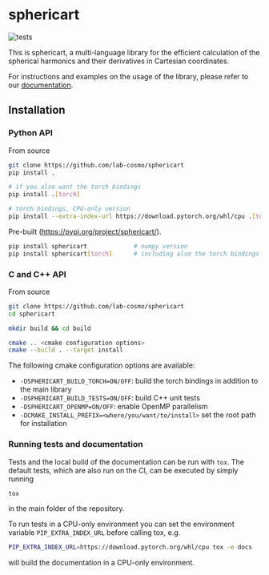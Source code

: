 # sphericart

![tests](https://github.com/lab-cosmo/sphericart/actions/workflows/tests.yml/badge.svg)

This is sphericart, a multi-language library for the efficient calculation of the
spherical harmonics and their derivatives in Cartesian coordinates.

For instructions and examples on the usage of the library, please refer to our
[documentation](https://sphericart.readthedocs.io/en/latest/).


## Installation

### Python API

From source

```bash
git clone https://github.com/lab-cosmo/sphericart
pip install .

# if you also want the torch bindings
pip install .[torch]

# torch bindings, CPU-only version
pip install --extra-index-url https://download.pytorch.org/whl/cpu .[torch]
```

Pre-built (https://pypi.org/project/sphericart/).

```bash
pip install sphericart             # numpy version
pip install sphericart[torch]      # including also the torch bindings
```

### C and C++ API

From source

```bash
git clone https://github.com/lab-cosmo/sphericart
cd sphericart

mkdir build && cd build

cmake .. <cmake configuration options>
cmake --build . --target install
```

The following cmake configuration options are available:
- `-DSPHERICART_BUILD_TORCH=ON/OFF`: build the torch bindings in addition to the main library
- `-DSPHERICART_BUILD_TESTS=ON/OFF`: build C++ unit tests
- `-DSPHERICART_OPENMP=ON/OFF`: enable OpenMP parallelism
- `-DCMAKE_INSTALL_PREFIX=<where/you/want/to/install>` set the root path for installation


### Running tests and documentation

Tests and the local build of the documentation can be run with `tox`. 
The default tests, which are also run on the CI, can be executed by simply running
```bash
tox
```
in the main folder of the repository. 

To run tests in a CPU-only environment you can set the environment variable
`PIP_EXTRA_INDEX_URL` before calling tox, e.g. 
```bash
PIP_EXTRA_INDEX_URL=https://download.pytorch.org/whl/cpu tox -e docs
```
will build the documentation in a CPU-only environment.
